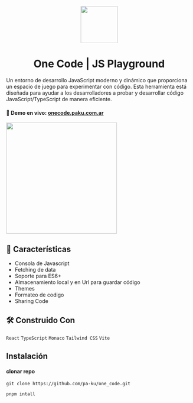 
<div align="center">  
  <img src= "https://github.com/user-attachments/assets/25f9b280-34fb-47a5-a949-49fc8e59866b" width=100>
<h1>One Code | JS Playground</h1>
</div>


Un entorno de desarrollo JavaScript moderno y dinámico que proporciona un espacio de juego para experimentar con código. Esta herramienta está diseñada para ayudar a los desarrolladores a probar y desarrollar código JavaScript/TypeScript de manera eficiente.

#### 🔗 Demo en vivo: [onecode.paku.com.ar](https://onecode.paku.com.ar)

<kbd>
<img src="https://github.com/user-attachments/assets/4361576b-1d00-4fee-a720-6e17e205bfaf" width="300" >
</kbd>

## 🌟 Características
- Consola de Javascript
- Fetching de data
- Soporte para ES6+
- Almacenamiento local y en Url para guardar código
- Themes
- Formateo de codigo
- Sharing Code

## 🛠️ Construido Con 
``React`` ``TypeScript`` ``Monaco`` ``Tailwind CSS`` ``Vite``

  ## Instalación

#### clonar repo
````
git clone https://github.com/pa-ku/one_code.git
````

````
pnpm intall
````
